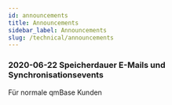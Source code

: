 ```yaml
---
id: announcements
title: Announcements
sidebar_label: Announcements
slug: /technical/announcements
---
```


### 2020-06-22 Speicherdauer E-Mails und Synchronisationsevents

Für normale qmBase Kunden
